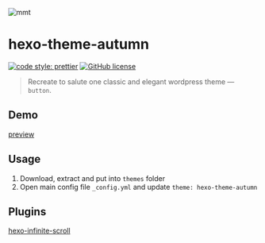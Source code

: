 ![mmt](http://osly086qe.bkt.clouddn.com/hexo-theme-autumn.png)

# hexo-theme-autumn

[![code style: prettier](https://img.shields.io/badge/code_style-prettier-ff69b4.svg)](https://github.com/prettier/prettier)
[![GitHub license](https://img.shields.io/badge/license-MIT-blue.svg)](https://github.com/FrontendSophie/hexo-theme-autumn/blob/master/LICENSE)

> Recreate to salute one classic and elegant wordpress theme — `button`.  


## Demo
[preview](http://ssnowy.coding.me/demo-autumn/)

## Usage
1. Download, extract and put into `themes` folder
2. Open main config file `_config.yml` and update `theme: hexo-theme-autumn`

## Plugins
[hexo-infinite-scroll](https://github.com/FrontendSophie/hexo-infinite-scroll)  
